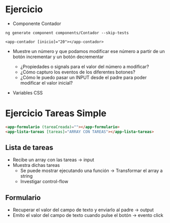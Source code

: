 # Ejercicio 

- Componente Contador

```
ng generate component components/Contador --skip-tests

<app-contador [inicio]="20"></app-contador>
```

- Muestre un número y que podamos modificar ese número a partir de un botón incrementar y un botón decrementar
    - ¿Propiedades o signals para el valor del número a modificar?
    - ¿Cómo capturo los eventos de los diferentes botones?
    - ¿Cómo le puedo pasar un INPUT desde el padre para poder modificar el valor inicial?

- Variables CSS

# Ejercicio Tareas Simple

```html
<app-formulario (tareaCreada)=""></app-formulario>
<app-lista-tareas [tareas]="ARRAY CON TAREAS"></app-lista-tareas>
```

## Lista de tareas

- Recibe un array con las tareas -> input
- Muestra dichas tareas
    - Se puede mostrar ejecutando una función -> Transformar el array a string
    - Investigar control-flow

## Formulario

- Recuperar el valor del campo de texto y enviarlo al padre -> output
- Emito el valor del campo de texto cuando pulse el botón -> evento click